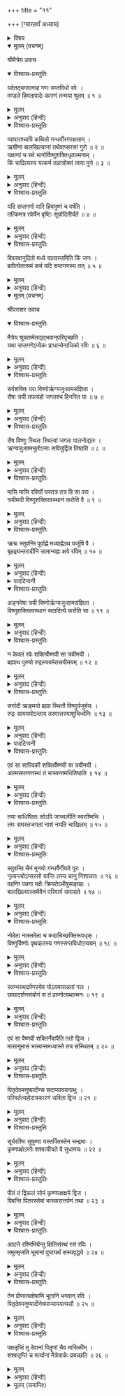 +++
title = "११"

+++
[ग्यारहवाँ अध्याय]



<details><summary>विषय</summary>

सूर्यशक्ति एवं वैष्णवी शक्तिका वर्णन
</details>


<details open><summary>मूलम् (वचनम्)</summary>

श्रीमैत्रेय उवाच
</details>

<details open><summary>विश्वास-प्रस्तुतिः</summary>

यदेतद्भगवानाह गणः सप्तविधो रवेः ।  
मण्डले हिमतापादेः कारणं तन्मया श्रुतम् ॥ १ ॥
</details>

<details><summary>मूलम्</summary>

यदेतद्भगवानाह गणः सप्तविधो रवेः ।  
मण्डले हिमतापादेः कारणं तन्मया श्रुतम् ॥ १ ॥
</details>

<details><summary>अनुवाद (हिन्दी)</summary>

श्रीमैत्रेयजी बोले—भगवन्! आपने जो कहा कि सूर्यमण्डलमें स्थित सातों गण शीत-ग्रीष्म आदिके कारण होते हैं, सो मैंने सुना ॥ १ ॥
</details>

<details open><summary>विश्वास-प्रस्तुतिः</summary>

व्यापारश्चापि कथितो गन्धर्वोरगरक्षसाम् ।  
ऋषीणां बालखिल्यानां तथैवाप्सरसां गुरो ॥ २ ॥  
यक्षाणां च रथे भानोर्विष्णुशक्तिधृतात्मनाम् ।  
किं चादित्यस्य यत्कर्म तन्नात्रोक्तं त्वया मुने ॥ ३ ॥
</details>

<details><summary>मूलम्</summary>

व्यापारश्चापि कथितो गन्धर्वोरगरक्षसाम् ।  
ऋषीणां बालखिल्यानां तथैवाप्सरसां गुरो ॥ २ ॥  
यक्षाणां च रथे भानोर्विष्णुशक्तिधृतात्मनाम् ।  
किं चादित्यस्य यत्कर्म तन्नात्रोक्तं त्वया मुने ॥ ३ ॥
</details>

<details><summary>अनुवाद (हिन्दी)</summary>

हे गुरो! आपने सूर्यके रथमें स्थित और विष्णु-शक्तिसे प्रभावित गन्धर्व, सर्प, राक्षस, ऋषि, बालखिल्यादि, अप्सरा तथा यक्षोंके तो पृथक्-पृथक् व्यापार बतलाये, किंतु हे मुने! यह नहीं बतलाया कि सूर्यका कार्य क्या है? ॥ २-३ ॥
</details>

<details open><summary>विश्वास-प्रस्तुतिः</summary>

यदि सप्तगणो वारि हिममुष्णं च वर्षति ।  
तत्किमत्र रवेर्येन वृष्टिः सूर्यादितीर्यते ॥ ४ ॥
</details>

<details><summary>मूलम्</summary>

यदि सप्तगणो वारि हिममुष्णं च वर्षति ।  
तत्किमत्र रवेर्येन वृष्टिः सूर्यादितीर्यते ॥ ४ ॥
</details>

<details><summary>अनुवाद (हिन्दी)</summary>

यदि सातों गण ही शीत, ग्रीष्म और वर्षाके करनेवाले हैं तो फिर सूर्यका क्या प्रयोजन है? और यह कैसे कहा जाता है कि वृष्टि सूर्यसे होती है? ॥ ४ ॥
</details>

<details open><summary>विश्वास-प्रस्तुतिः</summary>

विवस्वानुदितो मध्ये यात्यस्तमिति किं जनः ।  
ब्रवीत्येतत्समं कर्म यदि सप्तगणस्य तत् ॥ ५ ॥
</details>

<details><summary>मूलम्</summary>

विवस्वानुदितो मध्ये यात्यस्तमिति किं जनः ।  
ब्रवीत्येतत्समं कर्म यदि सप्तगणस्य तत् ॥ ५ ॥
</details>

<details><summary>अनुवाद (हिन्दी)</summary>

यदि सातों गणोंका यह वृष्टि आदि कार्य समान ही है तो ‘सूर्य उदय हुआ, अब मध्यमें है, अब अस्त होता है’ ऐसा लोग क्यों कहते हैं? ॥ ५ ॥
</details>

<details open><summary>मूलम् (वचनम्)</summary>

श्रीपराशर उवाच
</details>

<details open><summary>विश्वास-प्रस्तुतिः</summary>

मैत्रेय श्रूयतामेतद्यद्भवान‍्परिपृच्छति ।  
यथा सप्तगणेऽप्येकः प्राधान्येनाधिको रविः ॥ ६ ॥
</details>

<details><summary>मूलम्</summary>

मैत्रेय श्रूयतामेतद्यद्भवान‍्परिपृच्छति ।  
यथा सप्तगणेऽप्येकः प्राधान्येनाधिको रविः ॥ ६ ॥
</details>

<details><summary>अनुवाद (हिन्दी)</summary>

श्रीपराशरजी बोले—हे मैत्रेय! जो कुछ तुमने पूछा है उसका उत्तर सुनो, सूर्य सात गणोंमेंसे ही एक हैं तथापि उनमें प्रधान होनेसे उनकी विशेषता है ॥ ६ ॥
</details>

<details open><summary>विश्वास-प्रस्तुतिः</summary>

सर्वशक्तिः परा विष्णोर्ऋग्यजुःसामसंज्ञिता ।  
सैषा त्रयी तपत्यंहो जगतश्च हिनस्ति या ॥ ७ ॥
</details>

<details><summary>मूलम्</summary>

सर्वशक्तिः परा विष्णोर्ऋग्यजुःसामसंज्ञिता ।  
सैषा त्रयी तपत्यंहो जगतश्च हिनस्ति या ॥ ७ ॥
</details>

<details><summary>अनुवाद (हिन्दी)</summary>

भगवान‍् विष्णुकी जो सर्वशक्तिमयी ऋक्, यजुः, साम नामकी परा शक्ति है वह वेदत्रयी ही सूर्यको ताप प्रदान करती है और [उपासना किये जानेपर] संसारके समस्त पापोंको नष्ट कर देती है ॥ ७ ॥
</details>

<details open><summary>विश्वास-प्रस्तुतिः</summary>

सैष विष्णुः स्थितः स्थित्यां जगतः पालनोद्यतः ।  
ऋग्यजुःसामभूतोऽन्तः सवितुर्द्विज तिष्ठति ॥ ८ ॥
</details>

<details><summary>मूलम्</summary>

सैष विष्णुः स्थितः स्थित्यां जगतः पालनोद्यतः ।  
ऋग्यजुःसामभूतोऽन्तः सवितुर्द्विज तिष्ठति ॥ ८ ॥
</details>

<details><summary>अनुवाद (हिन्दी)</summary>

हे द्विज! जगत‍्की स्थिति और पालनके लिये वे ऋक्, यजुः और सामरूप विष्णु सूर्यके भीतर निवास करते हैं ॥ ८ ॥
</details>

<details open><summary>विश्वास-प्रस्तुतिः</summary>

मासि मासि रविर्यो यस्तत्र तत्र हि सा परा ।  
त्रयीमयी विष्णुशक्तिरवस्थानं करोति वै ॥ ९ ॥
</details>

<details><summary>मूलम्</summary>

मासि मासि रविर्यो यस्तत्र तत्र हि सा परा ।  
त्रयीमयी विष्णुशक्तिरवस्थानं करोति वै ॥ ९ ॥
</details>

<details><summary>अनुवाद (हिन्दी)</summary>

प्रत्येक मासमें जो-जो सूर्य होता है उसी-उसीमें वह वेदत्रयीरूपिणी विष्णुकी परा शक्ति निवास करती है ॥ ९ ॥
</details>

<details open><summary>विश्वास-प्रस्तुतिः</summary>

ऋचः स्तुवन्ति पूर्वाह्णे मध्याह्नेऽथ यजूंषि वै ।  
बृहद्रथन्तरादीनि सामान्यह्नः क्षये रविम् ॥ १० ॥
</details>

<details><summary>मूलम्</summary>

ऋचः स्तुवन्ति पूर्वाह्णे मध्याह्नेऽथ यजूंषि वै ।  
बृहद्रथन्तरादीनि सामान्यह्नः क्षये रविम् ॥ १० ॥
</details>

<details><summary>अनुवाद (हिन्दी)</summary>

पूर्वाह्नमें ऋक्, मध्याह्नमें बृहद्रथन्तरादि यजुः तथा सायंकालमें सामश्रुतियाँ सूर्यकी स्तुति करती हैं * ॥ १० ॥
</details>

<details><summary>पादटिप्पनी</summary>

* इस विषयमें यह श्रुति भी है—  
‘ऋचः पूर्वाह्णे दिवि देव ईयते यजुर्वेदे तिष्ठति मध्ये अह्नः सामवेदेनास्तमये महीयते ।’
</details>

<details open><summary>विश्वास-प्रस्तुतिः</summary>

अङ्गमेषा त्रयी विष्णोर्ऋग्यजुःसामसंज्ञिता ।  
विष्णुशक्तिरवस्थानं सदादित्ये करोति सा ॥ ११ ॥
</details>

<details><summary>मूलम्</summary>

अङ्गमेषा त्रयी विष्णोर्ऋग्यजुःसामसंज्ञिता ।  
विष्णुशक्तिरवस्थानं सदादित्ये करोति सा ॥ ११ ॥
</details>

<details><summary>अनुवाद (हिन्दी)</summary>

यह ऋक्-यजुः-सामस्वरूपिणी वेदत्रयी भगवान‍् विष्णुका ही अंग है । यह विष्णु-शक्ति सर्वदा आदित्यमें रहती है ॥ ११ ॥
</details>

<details open><summary>विश्वास-प्रस्तुतिः</summary>

न केवलं रवेः शक्तिर्वैष्णवी सा त्रयीमयी ।  
ब्रह्माथ पुरुषो रुद्रस्त्रयमेतत्त्रयीमयम् ॥ १२ ॥
</details>

<details><summary>मूलम्</summary>

न केवलं रवेः शक्तिर्वैष्णवी सा त्रयीमयी ।  
ब्रह्माथ पुरुषो रुद्रस्त्रयमेतत्त्रयीमयम् ॥ १२ ॥
</details>

<details><summary>अनुवाद (हिन्दी)</summary>

यह त्रयीमयी वैष्णवी शक्ति केवल सूर्यहीकी अधिष्ठात्री हो, सो नहीं; बल्कि ब्रह्मा, विष्णु और महादेव भी त्रयीमय ही हैं ॥ १२ ॥
</details>

<details open><summary>विश्वास-प्रस्तुतिः</summary>

सर्गादौ ऋङ्मयो ब्रह्मा स्थितौ विष्णुर्यजुर्मयः ।  
रुद्रः साममयोऽन्ताय तस्मात्तस्याशुचिर्ध्वनिः ॥ १३ ॥
</details>

<details><summary>मूलम्</summary>

सर्गादौ ऋङ्मयो ब्रह्मा स्थितौ विष्णुर्यजुर्मयः ।  
रुद्रः साममयोऽन्ताय तस्मात्तस्याशुचिर्ध्वनिः ॥ १३ ॥
</details>

<details><summary>अनुवाद (हिन्दी)</summary>

सर्गके आदिमें ब्रह्मा ऋङ्मय हैं, उसकी स्थितिके समय विष्णु यजुर्मय हैं तथा अन्तकालमें रुद्र साममय हैं । इसीलिये सामगानकी ध्वनि अपवित्र* मानी गयी है ॥ १३ ॥
</details>

<details><summary>पादटिप्पनी</summary>

* रुद्रके नाशकारी होनेसे उनका नाम अपवित्र माना गया है अतः सामगानके समय (रातमें) ऋक् तथा यजुर्वेदके अध्ययनका निषेध किया गया है । इसमें गौतमकी स्मृति प्रमाण है—‘न सामध्वनावृग्यजुषी’ अर्थात् सामगानके समय ऋक्-यजुःका अध्ययन न करे ।
</details>

<details open><summary>विश्वास-प्रस्तुतिः</summary>

एवं सा सात्त्विकी शक्तिर्वैष्णवी या त्रयीमयी ।  
आत्मसप्तगणस्थं तं भास्वन्तमधितिष्ठति ॥ १४ ॥
</details>

<details><summary>मूलम्</summary>

एवं सा सात्त्विकी शक्तिर्वैष्णवी या त्रयीमयी ।  
आत्मसप्तगणस्थं तं भास्वन्तमधितिष्ठति ॥ १४ ॥
</details>

<details><summary>अनुवाद (हिन्दी)</summary>

इस प्रकार वह त्रयीमयी सात्त्विकी वैष्णवी शक्ति अपने सप्तगणोंमें स्थित आदित्यमें ही [अतिशयरूपसे] अवस्थित होती है ॥ १४ ॥
</details>

<details open><summary>विश्वास-प्रस्तुतिः</summary>

तया चाधिष्ठितः सोऽपि जाज्वलीति स्वरश्मिभिः ।  
तमः समस्तजगतां नाशं नयति चाखिलम् ॥ १५ ॥
</details>

<details><summary>मूलम्</summary>

तया चाधिष्ठितः सोऽपि जाज्वलीति स्वरश्मिभिः ।  
तमः समस्तजगतां नाशं नयति चाखिलम् ॥ १५ ॥
</details>

<details><summary>अनुवाद (हिन्दी)</summary>

उससे अधिष्ठित सूर्यदेव भी अपनी प्रखर रश्मियोंसे अत्यन्त प्रज्वलित होकर संसारके सम्पूर्ण अन्धकारको नष्ट कर देते हैं ॥ १५ ॥
</details>

<details open><summary>विश्वास-प्रस्तुतिः</summary>

स्तुवन्ति चैनं मुनयो गन्धर्वैर्गीयते पुरः ।  
नृत्यन्त्योऽप्सरसो यान्ति तस्य चानु निशाचराः ॥ १६ ॥  
वहन्ति पन्नगा यक्षैः क्रियतेऽभीषुसङ्ग्रहः ।  
बालखिल्यास्तथैवैनं परिवार्य समासते ॥ १७ ॥
</details>

<details><summary>मूलम्</summary>

स्तुवन्ति चैनं मुनयो गन्धर्वैर्गीयते पुरः ।  
नृत्यन्त्योऽप्सरसो यान्ति तस्य चानु निशाचराः ॥ १६ ॥  
वहन्ति पन्नगा यक्षैः क्रियतेऽभीषुसङ्ग्रहः ।  
बालखिल्यास्तथैवैनं परिवार्य समासते ॥ १७ ॥
</details>

<details><summary>अनुवाद (हिन्दी)</summary>

उन सूर्यदेवकी मुनिगण स्तुति करते हैं, गन्धर्वगण उनके सम्मुख यशोगान करते हैं । अप्सराएँ नृत्य करती हुई चलती हैं, राक्षस रथके पीछे रहते हैं, सर्पगण रथका साज सजाते हैं और यक्ष घोड़ोंकी बागडोर सँभालते हैं तथा बालखिल्यादि रथको सब ओरसे घेरे रहते हैं ॥ १६-१७ ॥
</details>

<details open><summary>विश्वास-प्रस्तुतिः</summary>

नोदेता नास्तमेता च कदाचिच्छक्तिरूपधृक् ।  
विष्णुर्विष्णोः पृथक‍‍्तस्य गणस्सप्तविधोऽप्ययम् ॥ १८ ॥
</details>

<details><summary>मूलम्</summary>

नोदेता नास्तमेता च कदाचिच्छक्तिरूपधृक् ।  
विष्णुर्विष्णोः पृथक‍‍्तस्य गणस्सप्तविधोऽप्ययम् ॥ १८ ॥
</details>

<details><summary>अनुवाद (हिन्दी)</summary>

त्रयीशक्तिरूप भगवान‍् विष्णुका न कभी उदय होता है और न अस्त [अर्थात् वे स्थायीरूपसे सदा विद्यमान रहते हैं]; ये सात प्रकारके गण तो उनसे पृथक् हैं ॥ १८ ॥
</details>

<details open><summary>विश्वास-प्रस्तुतिः</summary>

स्तम्भस्थदर्पणस्येव योऽयमासन्नतां गतः ।  
छायादर्शनसंयोगं स तं प्राप्नोत्यथात्मनः ॥ १९ ॥
</details>

<details><summary>मूलम्</summary>

स्तम्भस्थदर्पणस्येव योऽयमासन्नतां गतः ।  
छायादर्शनसंयोगं स तं प्राप्नोत्यथात्मनः ॥ १९ ॥
</details>

<details><summary>अनुवाद (हिन्दी)</summary>

स्तम्भमें लगे हुए दर्पणके निकट जो कोई जाता है उसीको अपनी छाया दिखायी देने लगती है ॥ १९ ॥
</details>

<details open><summary>विश्वास-प्रस्तुतिः</summary>

एवं सा वैष्णवी शक्तिर्नैवापैति ततो द्विज ।  
मासानुमासं भास्वन्तमध्यास्ते तत्र संस्थितम् ॥ २० ॥
</details>

<details><summary>मूलम्</summary>

एवं सा वैष्णवी शक्तिर्नैवापैति ततो द्विज ।  
मासानुमासं भास्वन्तमध्यास्ते तत्र संस्थितम् ॥ २० ॥
</details>

<details><summary>अनुवाद (हिन्दी)</summary>

हे द्विज! इसी प्रकार वह वैष्णवी शक्ति सूर्यके रथसे कभी चलायमान नहीं होती और प्रत्येक मासमें पृथक्-पृथक् सूर्यके [परिवर्तित होकर] उसमें स्थित होनेपर वह उसकी अधिष्ठात्री होती है ॥ २० ॥
</details>

<details open><summary>विश्वास-प्रस्तुतिः</summary>

पितृदेवमनुष्यादीन्स सदाप्याययन्प्रभुः ।  
परिवर्तत्यहोरात्रकारणं सविता द्विज ॥ २१ ॥
</details>

<details><summary>मूलम्</summary>

पितृदेवमनुष्यादीन्स सदाप्याययन्प्रभुः ।  
परिवर्तत्यहोरात्रकारणं सविता द्विज ॥ २१ ॥
</details>

<details><summary>अनुवाद (हिन्दी)</summary>

हे द्विज! दिन और रात्रिके कारणस्वरूप भगवान‍् सूर्य पितृगण, देवगण और मनुष्यादिको सदा तृप्त करते घूमते रहते हैं ॥ २१ ॥
</details>

<details open><summary>विश्वास-प्रस्तुतिः</summary>

सूर्यरश्मिः सुषुम्णा यस्तर्पितस्तेन चन्द्रमाः ।  
कृष्णपक्षेऽमरैः शश्वत्पीयते वै सुधामयः ॥ २२ ॥
</details>

<details><summary>मूलम्</summary>

सूर्यरश्मिः सुषुम्णा यस्तर्पितस्तेन चन्द्रमाः ।  
कृष्णपक्षेऽमरैः शश्वत्पीयते वै सुधामयः ॥ २२ ॥
</details>

<details><summary>अनुवाद (हिन्दी)</summary>

सूर्यकी जो सुषुम्ना नामकी किरण है उससे शुक्लपक्षमें चन्द्रमाका पोषण होता है और फिर कृष्णपक्षमें उस अमृतमय चन्द्रमाकी एक-एक कलाका देवगण निरन्तर पान करते हैं ॥ २२ ॥
</details>

<details open><summary>विश्वास-प्रस्तुतिः</summary>

पीतं तं द्विकलं सोमं कृष्णपक्षक्षये द्विज ।  
पिबन्ति पितरस्तेषां भास्करात्तर्पणं तथा ॥ २३ ॥
</details>

<details><summary>मूलम्</summary>

पीतं तं द्विकलं सोमं कृष्णपक्षक्षये द्विज ।  
पिबन्ति पितरस्तेषां भास्करात्तर्पणं तथा ॥ २३ ॥
</details>

<details><summary>अनुवाद (हिन्दी)</summary>

हे द्विज! कृष्णपक्षके क्षय होनेपर [चतुर्दशीके अनन्तर] दो कलायुक्त चन्द्रमाका पितृगण पान करते हैं । इस प्रकार सूर्यद्वारा पितृगणका तर्पण होता है ॥ २३ ॥
</details>

<details open><summary>विश्वास-प्रस्तुतिः</summary>

आदत्ते रश्मिभिर्यन्तु क्षितिसंस्थं रसं रविः ।  
तमुत्सृजति भूतानां पुष्ट्यर्थं सस्यवृद्धये ॥ २४ ॥
</details>

<details><summary>मूलम्</summary>

आदत्ते रश्मिभिर्यन्तु क्षितिसंस्थं रसं रविः ।  
तमुत्सृजति भूतानां पुष्ट्यर्थं सस्यवृद्धये ॥ २४ ॥
</details>

<details><summary>अनुवाद (हिन्दी)</summary>

सूर्य अपनी किरणोंसे पृथिवीसे जितना जल खींचता है उस सबको प्राणियोंकी पुष्टि और अन्नकी वृद्धिके लिये बरसा देता है ॥ २४ ॥
</details>

<details open><summary>विश्वास-प्रस्तुतिः</summary>

तेन प्रीणात्यशेषाणि भूतानि भगवान‍् रविः ।  
पितृदेवमनुष्यादीनेवमाप्याययत्यसौ ॥ २५ ॥
</details>

<details><summary>मूलम्</summary>

तेन प्रीणात्यशेषाणि भूतानि भगवान‍् रविः ।  
पितृदेवमनुष्यादीनेवमाप्याययत्यसौ ॥ २५ ॥
</details>

<details><summary>अनुवाद (हिन्दी)</summary>

उससे भगवान‍् सूर्य समस्त प्राणियोंको आनन्दित कर देते हैं और इस प्रकार वे देव, मनुष्य और पितृगण आदि सभीका पोषण करते हैं ॥ २५ ॥
</details>

<details open><summary>विश्वास-प्रस्तुतिः</summary>

पक्षतृप्तिं तु देवानां पितॄणां चैव मासिकीम् ।  
शश्वत्तृप्तिं च मर्त्यानां मैत्रेयार्कः प्रयच्छति ॥ २६ ॥
</details>

<details><summary>मूलम्</summary>

पक्षतृप्तिं तु देवानां पितॄणां चैव मासिकीम् ।  
शश्वत्तृप्तिं च मर्त्यानां मैत्रेयार्कः प्रयच्छति ॥ २६ ॥
</details>

<details><summary>अनुवाद (हिन्दी)</summary>

हे मैत्रेय! इस रीतिसे सूर्यदेव देवताओंकी पाक्षिक, पितृगणकी मासिक तथा मनुष्योंकी नित्यप्रति तृप्ति करते रहते हैं ॥ २६ ॥
</details>

<details><summary>मूलम् (समाप्तिः)</summary>

इति श्रीविष्णुपुराणे द्वितीयेंऽशे एकादशोऽध्यायः ॥ ११ ॥
</details>
